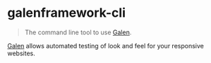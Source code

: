 
# galenframework-cli

> The command line tool to use [Galen](http://galenframework.com).

[Galen](http://galenframework.com) allows automated testing of look and feel for your responsive websites.
